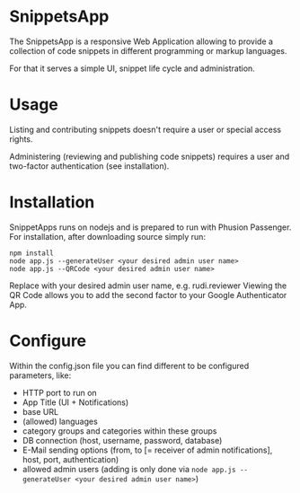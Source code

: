 # SnippetsApp

The SnippetsApp is a responsive Web Application allowing to provide a collection of code snippets in different programming or markup languages.

For that it serves a simple UI, snippet life cycle and administration.

# Usage

Listing and contributing snippets doesn't require a user or special access rights.

Administering (reviewing and publishing code snippets) requires a user and two-factor authentication (see installation).

# Installation

SnippetApps runs on nodejs and is prepared to run with Phusion Passenger. For installation, after downloading source simply run:

```
npm install
node app.js --generateUser <your desired admin user name>
node app.js --QRCode <your desired admin user name>
```
Replace <your desired admin user name> with your desired admin user name, e.g. rudi.reviewer
Viewing the QR Code allows you to add the second factor to your Google Authenticator App.
  
# Configure

Within the config.json file you can find different to be configured parameters, like:
+ HTTP port to run on
+ App Title (UI + Notifications)
+ base URL
+ (allowed) languages
+ category groups and categories within these groups
+ DB connection (host, username, password, database)
+ E-Mail sending options (from, to [= receiver of admin notifications], host, port, authentication)
+ allowed admin users (adding is only done via ```node app.js --generateUser <your desired admin user name>```)
